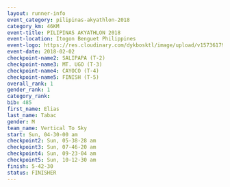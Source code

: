 ```yaml
---
layout: runner-info 
event_category: pilipinas-akyathlon-2018 
category_km: 46KM 
event-title: PILIPINAS AKYATHLON 2018 
event-location: Itogon Benguet Philippines 
event-logo: https://res.cloudinary.com/dykbosktl/image/upload/v1573617968/Logo/akyathlon-logo-new_ifndai.png 
event-date: 2018-02-02 
checkpoint-name2: SALIPAPA (T-2) 
checkpoint-name3: MT. UGO (T-3) 
checkpoint-name4: CAYOCO (T-4) 
checkpoint-name5: FINISH (T-5) 
overall_rank: 1
gender_rank: 1
category_rank: 
bib: 485
first_name: Elias
last_name: Tabac
gender: M
team_name: Vertical To Sky
start: Sun, 04-30-00 am
checkpoint2: Sun, 05-38-28 am
checkpoint3: Sun, 07-46-20 am
checkpoint4: Sun, 09-23-04 am
checkpoint5: Sun, 10-12-30 am
finish: 5-42-30
status: FINISHER
---
```

